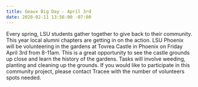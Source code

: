 ```yaml
---
title: Geaux Big Day - April 3rd
date: 2020-02-11 13:56:00 -07:00
---
```



Every spring, LSU students gather together to give back to their community. This year local alumni chapters are getting in on the action. LSU Phoenix will be volunteering in the gardens at Tovrea Castle in Phoenix on Friday April 3rd from 8-11am. This is a great opportunity to see the castle grounds up close and learn the history of the gardens. Tasks will involve weeding, planting and cleaning up the grounds. If you would like to participate in this community project, please contact Tracee with the number of volunteers spots needed. 